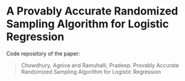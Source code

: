 # A Provably Accurate Randomized Sampling Algorithm for Logistic Regression
 Code repository of the paper:

> Chowdhury, Agniva and Ramuhalli, Pradeep. Provably Accurate Randomized Sampling Algorithm for Logistic Regression


